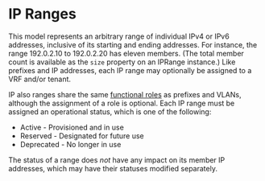 # IP Ranges

This model represents an arbitrary range of individual IPv4 or IPv6 addresses, inclusive of its starting and ending addresses. For instance, the range 192.0.2.10 to 192.0.2.20 has eleven members. (The total member count is available as the `size` property on an IPRange instance.) Like prefixes and IP addresses, each IP range may optionally be assigned to a VRF and/or tenant.

IP also ranges share the same [functional roles](role.md) as prefixes and VLANs, although the assignment of a role is optional. Each IP range must be assigned an operational status, which is one of the following:

* Active - Provisioned and in use
* Reserved - Designated for future use
* Deprecated - No longer in use

The status of a range does _not_ have any impact on its member IP addresses, which may have their statuses modified separately.
